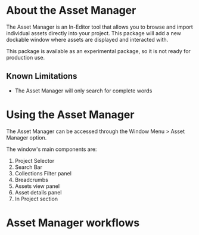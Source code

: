 # About the Asset Manager

The Asset Manager is an In-Editor tool that allows you to browse and import individual assets directly into your project. This package will add a new dockable window where assets are displayed and interacted with.

This package is available as an experimental package, so it is not ready for production use. 

## Known Limitations

* The Asset Manager will only search for complete words

# Using the Asset Manager

The Asset Manager can be accessed through the Window Menu > Asset Manager option.

The window's main components are:
1. Project Selector
2. Search Bar
2. Collections Filter panel
3. Breadcrumbs
4. Assets view panel
4. Asset details panel
5. In Project section

# Asset Manager workflows

